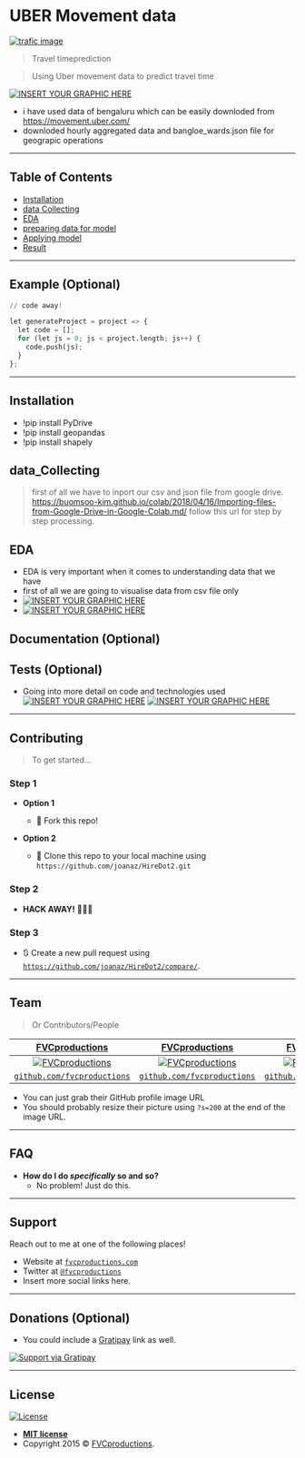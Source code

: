 # UBER Movement data

<a href="http://fvcproductions.com"><img src="https://miro.medium.com/max/875/1*xCeJKwAwPJNPpRBEjp68oQ.jpeg" title="trafic image" alt="trafic image"></a>

> Travel timeprediction 

> Using Uber movement data to predict travel time  

[![INSERT YOUR GRAPHIC HERE](https://github.com/chandra20500/uber-movement/blob/master/uber1.PNG)]()

- i have used data of bengaluru which can be easily downloded from https://movement.uber.com/
- downloded hourly aggregated data and bangloe_wards.json file for geograpic operations 
---

## Table of Contents 

- [Installation](#installation)
- [data Collecting](#data_Collecting)
- [EDA](#EDA)
- [preparing data for model](#data_preparation)
- [Applying model](#model_preparation)
- [Result](#Result)

---

## Example (Optional)

```Python
// code away!

let generateProject = project => {
  let code = [];
  for (let js = 0; js < project.length; js++) {
    code.push(js);
  }
};
```

---

## Installation

- !pip install PyDrive 
- !pip install geopandas
- !pip install shapely

## data_Collecting

> first of all we have to inport our csv and json file from google drive.
https://buomsoo-kim.github.io/colab/2018/04/16/Importing-files-from-Google-Drive-in-Google-Colab.md/
follow this url for step by step processing. 

## EDA
- EDA is very important when it comes to understanding data that we have 
- first of all we are going to visualise data from csv file only
- [![INSERT YOUR GRAPHIC HERE](https://github.com/chandra20500/uber-movement/blob/master/uber2.PNG)]()
- [![INSERT YOUR GRAPHIC HERE](https://github.com/chandra20500/uber-movement/blob/master/uber3.PNG)]()
## Documentation (Optional)
## Tests (Optional)

- Going into more detail on code and technologies used
[![INSERT YOUR GRAPHIC HERE](https://github.com/chandra20500/uber-movement/blob/master/uber2.PNG)]()
[![INSERT YOUR GRAPHIC HERE](https://github.com/chandra20500/uber-movement/blob/master/uber3.PNG)]()

---

## Contributing

> To get started...

### Step 1

- **Option 1**
    - 🍴 Fork this repo!

- **Option 2**
    - 👯 Clone this repo to your local machine using `https://github.com/joanaz/HireDot2.git`

### Step 2

- **HACK AWAY!** 🔨🔨🔨

### Step 3

- 🔃 Create a new pull request using <a href="https://github.com/joanaz/HireDot2/compare/" target="_blank">`https://github.com/joanaz/HireDot2/compare/`</a>.

---

## Team

> Or Contributors/People

| <a href="http://fvcproductions.com" target="_blank">**FVCproductions**</a> | <a href="http://fvcproductions.com" target="_blank">**FVCproductions**</a> | <a href="http://fvcproductions.com" target="_blank">**FVCproductions**</a> |
| :---: |:---:| :---:|
| [![FVCproductions](https://avatars1.githubusercontent.com/u/4284691?v=3&s=200)](http://fvcproductions.com)    | [![FVCproductions](https://avatars1.githubusercontent.com/u/4284691?v=3&s=200)](http://fvcproductions.com) | [![FVCproductions](https://avatars1.githubusercontent.com/u/4284691?v=3&s=200)](http://fvcproductions.com)  |
| <a href="http://github.com/fvcproductions" target="_blank">`github.com/fvcproductions`</a> | <a href="http://github.com/fvcproductions" target="_blank">`github.com/fvcproductions`</a> | <a href="http://github.com/fvcproductions" target="_blank">`github.com/fvcproductions`</a> |

- You can just grab their GitHub profile image URL
- You should probably resize their picture using `?s=200` at the end of the image URL.

---

## FAQ

- **How do I do *specifically* so and so?**
    - No problem! Just do this.

---

## Support

Reach out to me at one of the following places!

- Website at <a href="http://fvcproductions.com" target="_blank">`fvcproductions.com`</a>
- Twitter at <a href="http://twitter.com/fvcproductions" target="_blank">`@fvcproductions`</a>
- Insert more social links here.

---

## Donations (Optional)

- You could include a <a href="https://cdn.rawgit.com/gratipay/gratipay-badge/2.3.0/dist/gratipay.png" target="_blank">Gratipay</a> link as well.

[![Support via Gratipay](https://cdn.rawgit.com/gratipay/gratipay-badge/2.3.0/dist/gratipay.png)](https://gratipay.com/fvcproductions/)


---

## License

[![License](http://img.shields.io/:license-mit-blue.svg?style=flat-square)](http://badges.mit-license.org)

- **[MIT license](http://opensource.org/licenses/mit-license.php)**
- Copyright 2015 © <a href="http://fvcproductions.com" target="_blank">FVCproductions</a>.

